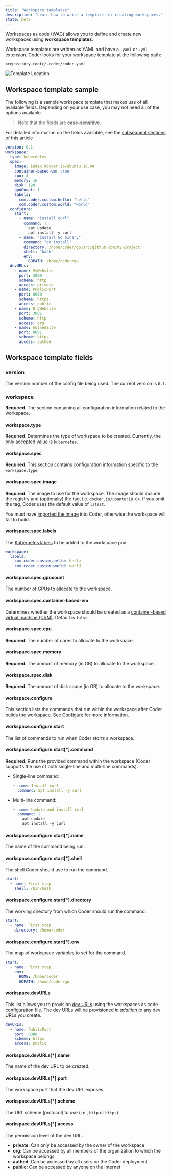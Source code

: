 ```yaml
---
title: "Workspace templates"
description: "Learn how to write a template for creating workspaces."
state: beta
---
```


Workspaces as code (WAC) allows you to define and create new workspaces using
**workspace templates**.

Workspace templates are written as YAML and have a `.yaml` or `.yml` extension.
Coder looks for your workspace template at the following path:

```text
<repository-root>/.coder/coder.yaml
```

![Template Location](../../assets/wac-location.png)

## Workspace template sample

The following is a sample workspace template that makes use of all available
fields. Depending on your use case, you may not need all of the options
available.

> Note that the fields are **case-sensitive**.

For detailed information on the fields available, see the
[subsequent sections](#workspace-template-fields) of this article

```yaml
version: 0.1
workspace:
  type: kubernetes
  spec:
    image: index.docker.io/ubuntu:18.04
    container-based-vm: true
    cpu: 4
    memory: 16
    disk: 128
    gpuCount: 1
    labels:
      com.coder.custom.hello: "hello"
      com.coder.custom.world: "world"
  configure:
    start:
      - name: "install curl"
        command: |
          apt update
          apt install -y curl
      - name: "install Go binary"
        command: "go install"
        directory: /home/coder/go/src/github.com/my-project
        shell: "bash"
        env:
          GOPATH: /home/coder/go
  devURLs:
    - name: MyWebsite
      port: 3000
      scheme: http
      access: private
    - name: PublicPort
      port: 8080
      scheme: https
      access: public
    - name: OrgWebsite
      port: 3001
      scheme: http
      access: org
    - name: AuthedSite
      port: 8081
      scheme: https
      access: authed
```

## Workspace template fields

### version

The version number of the config file being used. The current version is `0.1`.

### workspace

**Required**. The section containing all configuration information related to
the workspace.

#### workspace.type

**Required**. Determines the type of workspace to be created. Currently, the
only accepted value is `kubernetes`.

#### workspace.spec

**Required**. This section contains configuration information specific to the
`workspace.type`.

#### workspace.spec.image

**Required**. The image to use for the workspace. The image should include the
registry and (optionally) the tag, i.e. `docker.io/ubuntu:18.04`. If you omit
the tag, Coder uses the default value of `latest`.

You must have [imported the image](../../images/importing.md) into Coder,
otherwise the workspace will fail to build.

#### workspace.spec.labels

The
[Kubernetes labels](https://kubernetes.io/docs/concepts/overview/working-with-objects/labels/)
to be added to the workspace pod.

```yaml
workspace:
  labels:
    com.coder.custom.hello: hello
    com.coder.custom.world: world
```

#### workspace.spec.gpucount

The number of GPUs to allocate to the workspace.

#### workspace.spec.container-based-vm

Determines whether the workspace should be created as a
[container-based virtual machine (CVM)](../cvms.md). Default is `false`.

#### workspace.spec.cpu

**Required**. The number of cores to allocate to the workspace.

#### workspace.spec.memory

**Required**. The amount of memory (in GB) to allocate to the workspace.

#### workspace.spec.disk

**Required**. The amount of disk space (in GB) to allocate to the workspace.

#### workspace.configure

This section lists the commands that run within the workspace after Coder builds
the workspace. See [Configure](../../images/configure.md) for more information.

#### workspace.configure.start

The list of commands to run when Coder _starts_ a workspace.

#### workspace.configure.start[*].command

**Required**. Runs the provided command within the workspace (Coder supports the
use of both single-line and multi-line commands).

- Single-line command:

  ```yaml
  - name: Install curl
    command: apt install -y curl
  ```

- Multi-line command:

  ```yaml
  - name: Update and install curl
    command: |
      apt update
      apt install -y curl
  ```

#### workspace.configure.start[*].name

The name of the command being run.

#### workspace.configure.start[*].shell

The shell Coder should use to run the command.

```yaml
start:
  - name: First step
    shell: /bin/bash
```

#### workspace.configure.start[*].directory

The working directory from which Coder should run the command.

```yaml
start:
  - name: First step
    directory: /home/coder
```

#### workspace.configure.start[*].env

The map of workspace variables to set for the command.

```yaml
start:
  - name: First step
    env:
      HOME: /home/coder
      GOPATH: /home/coder/go
```

#### workspace.devURLs

This list allows you to provision [dev URLs](../devurls.md) using the workspaces
as code configuration file. The dev URLs will be provisioned _in addition to_
any dev URLs you create.

```yaml
devURLs:
  - name: PublicPort
    port: 8080
    scheme: https
    access: public
```

#### workspace.devURLs[*].name

The name of the dev URL to be created.

#### workspace.devURLs[*].port

The workspace port that the dev URL exposes.

#### workspace.devURLs[*].scheme

The URL scheme (protocol) to use (i.e., `http` or `https`).

#### workspace.devURLs[*].access

The permission level of the dev URL:

- **private**: Can only be accessed by the owner of the workspace
- **org**: Can be accessed by all members of the organization to which the
  workspace belongs
- **authed**: Can be accessed by all users on the Coder deployment
- **public**: Can be accessed by anyone on the internet
